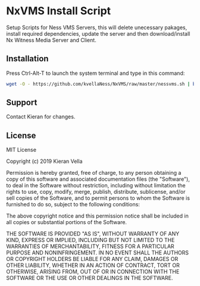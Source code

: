 # NxVMS Install Script

Setup Scripts for Ness VMS Servers, this will delete unecessary pakages, install required dependencies, 
update the server and then download/install Nx Witness Media Server and Client.

## Installation

Press Ctrl-Alt-T to launch the system terminal and type in this command:

```bash
wget -O - https://github.com/kvellaNess/NxVMS/raw/master/nessvms.sh | bash
```

## Support
Contact Kieran for changes.

## License
MIT License

Copyright (c) 2019 Kieran Vella

Permission is hereby granted, free of charge, to any person obtaining a copy
of this software and associated documentation files (the "Software"), to deal
in the Software without restriction, including without limitation the rights
to use, copy, modify, merge, publish, distribute, sublicense, and/or sell
copies of the Software, and to permit persons to whom the Software is
furnished to do so, subject to the following conditions:

The above copyright notice and this permission notice shall be included in all
copies or substantial portions of the Software.

THE SOFTWARE IS PROVIDED "AS IS", WITHOUT WARRANTY OF ANY KIND, EXPRESS OR
IMPLIED, INCLUDING BUT NOT LIMITED TO THE WARRANTIES OF MERCHANTABILITY,
FITNESS FOR A PARTICULAR PURPOSE AND NONINFRINGEMENT. IN NO EVENT SHALL THE
AUTHORS OR COPYRIGHT HOLDERS BE LIABLE FOR ANY CLAIM, DAMAGES OR OTHER
LIABILITY, WHETHER IN AN ACTION OF CONTRACT, TORT OR OTHERWISE, ARISING FROM,
OUT OF OR IN CONNECTION WITH THE SOFTWARE OR THE USE OR OTHER DEALINGS IN THE
SOFTWARE.
